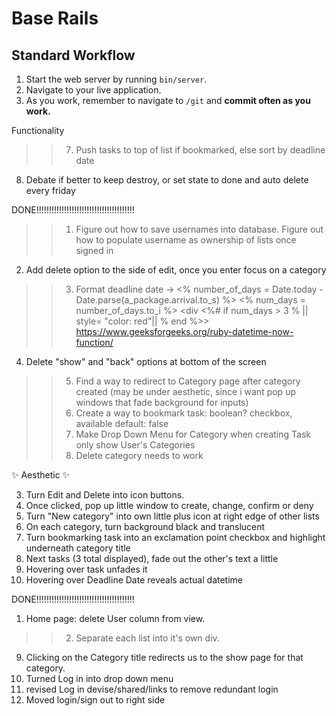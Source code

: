 # Base Rails

## Standard Workflow

 1. Start the web server by running `bin/server`.
 1. Navigate to your live application.
 1. As you work, remember to navigate to `/git` and **commit often as you work.**

Functionality
 >> 7. Push tasks to top of list if bookmarked, else sort by deadline date 
 8. Debate if better to keep destroy, or set state to done and auto delete every friday


DONE!!!!!!!!!!!!!!!!!!!!!!!!!!!!!!!!!!!!!!!
>> 1. Figure out how to save usernames into database. Figure out how to populate username as ownership of lists once signed in
 2. Add delete option to the side of edit, once you enter focus on a category
>> 3. Format deadline date -> <% number_of_days = Date.today - Date.parse(a_package.arrival.to_s) %>
    <% num_days = number_of_days.to_i %>
    <div 
      <%# if num_days > 3 %     ||   style= "color: red"|| % end %>>
    https://www.geeksforgeeks.org/ruby-datetime-now-function/
 4. Delete "show" and "back" options at bottom of the screen
>> 5. Find a way to redirect to Category page after category created (may be under aesthetic, since i want pop up windows that fade background for inputs)
 >> 6. Create a way to bookmark task: boolean? checkbox, available default: false
 >> 9. Make Drop Down Menu for Category when creating Task only show User's Categories
>> 10. Delete category needs to work
 
✨ Aesthetic ✨


 3. Turn Edit and Delete into icon buttons.
 4. Once clicked, pop up little window to create, change, confirm or deny
 5. Turn "New category" into own little plus icon at right edge of other lists
 6. On each category, turn background black and translucent
 7. Turn bookmarking task into an exclamation point checkbox and highlight underneath category title
 8. Next tasks (3 total displayed), fade out the other's text a little
 10. Hovering over task unfades it
 11. Hovering over Deadline Date reveals actual datetime


DONE!!!!!!!!!!!!!!!!!!!!!!!!!!!!!!!!!!!!!!!
 1. Home page: delete User column from view. 
>> 2. Separate each list into it's own div.
 9. Clicking on the Category title redirects us to the show page for that category.
 12. Turned Log in into drop down menu
 13. revised Log in devise/shared/links to remove redundant login
 14. Moved login/sign out to right side
